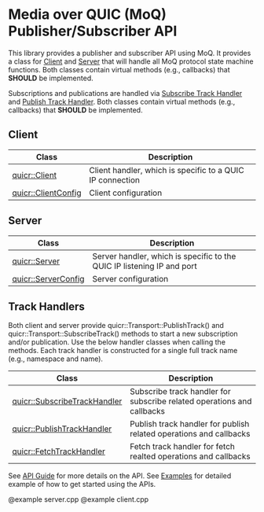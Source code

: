 # Media over QUIC (MoQ) Publisher/Subscriber API

This library provides a publisher and subscriber API using MoQ. It provides
a class for [Client](#quicr::Client) and [Server](#quicr::Server) that
will handle all MoQ protocol state machine functions. Both classes contain virtual methods (e.g., callbacks)
that **SHOULD** be implemented.

Subscriptions and publications are handled via [Subscribe Track Handler](#quicr::SubscribeTrackHandler)
and [Publish Track Handler](#quicr::PublishTrackHandler). Both classes contain virtual methods
(e.g., callbacks) that **SHOULD** be implemented.

## Client

 Class                                       | Description                                               
---------------------------------------------|-----------------------------------------------------------
 [quicr::Client](#quicr::Client)             | Client handler, which is specific to a QUIC IP connection 
 [quicr::ClientConfig](#quicr::ClientConfig) | Client configuration                                      

## Server

 Class                                 | Description                                                            
---------------------------------------|------------------------------------------------------------------------
 [quicr::Server](#quicr::Server)       | Server handler, which is specific to the QUIC IP listening IP and port 
 [quicr::ServerConfig](#quicr::Server) | Server configuration                                                   

## Track Handlers

Both client and server provide quicr::Transport::PublishTrack() and quicr::Transport::SubscribeTrack()
methods to start a new subscription and/or publication. Use the below handler classes when calling
the methods. Each track handler is constructed for a single full track name (e.g., namespace and name).

 Class                                                        | Description                                                            
--------------------------------------------------------------|------------------------------------------------------------------------
 [quicr::SubscribeTrackHandler](#quicr::SubscribeTrackHandler) | Subscribe track handler for subscribe related operations and callbacks 
 [quicr::PublishTrackHandler](#quicr::PublishTrackHandler)    | Publish track handler for publish related operations and callbacks     
 [quicr::FetchTrackHandler](#quicr::PublishTrackHandler)      | Fetch track handler for fetch realted operations and callbacks         

See [API Guide](api-guide.html) for more details on the API. See [Examples](examples.html) for detailed example of how to get started
using the APIs. 

@example server.cpp
@example client.cpp
